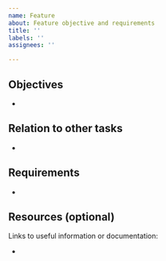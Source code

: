 ```yaml
---
name: Feature
about: Feature objective and requirements
title: ''
labels: ''
assignees: ''

---
```


## Objectives

-

## Relation to other tasks

-

## Requirements

-

## Resources (optional)

Links to useful information or documentation:

-
